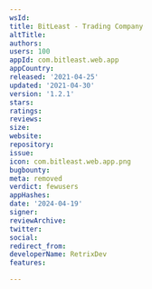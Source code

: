 ```yaml
---
wsId: 
title: BitLeast - Trading Company
altTitle: 
authors: 
users: 100
appId: com.bitleast.web.app
appCountry: 
released: '2021-04-25'
updated: '2021-04-30'
version: '1.2.1'
stars: 
ratings: 
reviews: 
size: 
website: 
repository: 
issue: 
icon: com.bitleast.web.app.png
bugbounty: 
meta: removed
verdict: fewusers
appHashes: 
date: '2024-04-19'
signer: 
reviewArchive: 
twitter: 
social: 
redirect_from: 
developerName: RetrixDev
features: 

---
```


